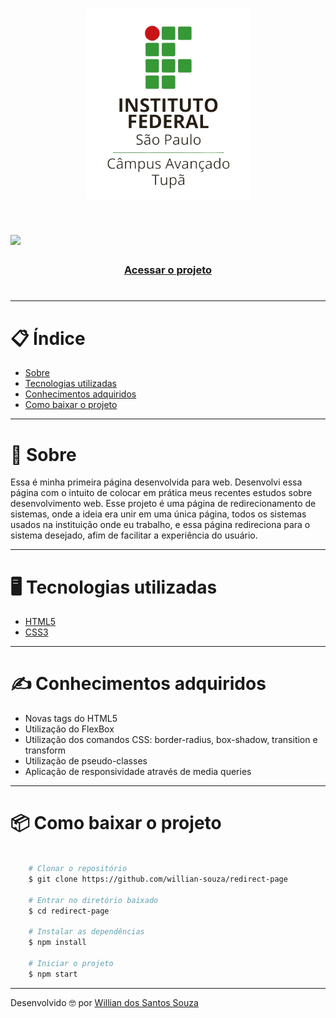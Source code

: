 <h1 align="center">
    <img src="assets/logo.png">
<h1>

<h1>
    <img src="assets/redirect-page.gif">
    <h3 align="center"><a href = "https://sis.tup.ifsp.edu.br">  Acessar o projeto </a></h3>
<h1>

---

# 📋 Índice
- [Sobre](#-sobre)
- [Tecnologias utilizadas](#-tecnologias-utilizadas)
- [Conhecimentos adquiridos](#-conhecimentos-adquiridos)
- [Como baixar o projeto](#-como-baixar-o-projeto)

---

# 📄 Sobre

Essa é minha primeira página desenvolvida para web.
Desenvolvi essa página com o intuito de colocar em prática meus recentes estudos sobre desenvolvimento web.
Esse projeto é uma página de redirecionamento de sistemas, onde a ideia era unir em uma única página, todos os sistemas usados na instituição onde eu trabalho, e essa página redireciona para o sistema desejado, afim de facilitar a experiência do usuário.

---

# 🖥 Tecnologias utilizadas
- [HTML5](https://developer.mozilla.org/pt-BR/docs/Web/HTML/HTML5)
- [CSS3](https://developer.mozilla.org/pt-BR/docs/Archive/CSS3)

---
# ✍ Conhecimentos adquiridos
- Novas tags do HTML5
- Utilização do FlexBox
- Utilização dos comandos CSS: border-radius, box-shadow, transition e transform
- Utilização de pseudo-classes
- Aplicação de responsividade através de media queries

---

# 📦 Como baixar o projeto
```bash

    # Clonar o repositório
    $ git clone https://github.com/willian-souza/redirect-page

    # Entrar no diretório baixado
    $ cd redirect-page

    # Instalar as dependências        
    $ npm install  

    # Iniciar o projeto
    $ npm start 

```
---

Desenvolvido 🤓 por [Willian dos Santos Souza](https://www.linkedin.com/in/willian-dos-santos-souza-83348261/)